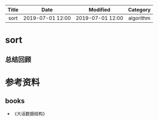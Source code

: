 | Title                | Date             | Modified         | Category          |
|:--------------------:|:----------------:|:----------------:|:-----------------:|
| sort            | 2019-07-01 12:00 | 2019-07-01 12:00 | algorithm         |



# sort






## 总结回顾





# 参考资料
## books
- 《大话数据结构》